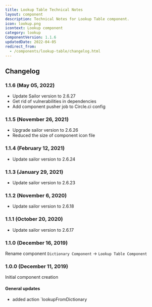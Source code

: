 ```yaml
---
title: Lookup Table Technical Notes
layout: component
description: Technical Notes for Lookup Table component.
icon: lookup.png
icontext: Lookup component
category: lookup
ComponentVersion: 1.1.6
updatedDate: 2022-04-05
redirect_from:
  - /components/lookup-table/changelog.html
---
```


## Changelog

### 1.1.6 (May 05, 2022)

* Update Sailor version to 2.6.27
* Get rid of vulnerabilities in dependencies
* Add component pusher job to Circle.ci config

### 1.1.5 (November 26, 2021)

* Upgrade sailor version to 2.6.26
* Reduced the size of component icon file

### 1.1.4 (February 12, 2021)

* Update sailor version to 2.6.24

### 1.1.3 (January 29, 2021)

* Update sailor version to 2.6.23

### 1.1.2 (November 6, 2020)

* Update sailor version to 2.6.18

### 1.1.1 (October 20, 2020)

* Update sailor version to 2.6.17

### 1.1.0 (December 16, 2019)

Rename component `Dictionary Component` -> `Lookup Table Component`

### 1.0.0 (December 11, 2019)

Initial component creation

#### General updates

- added action `lookupFromDictionary
